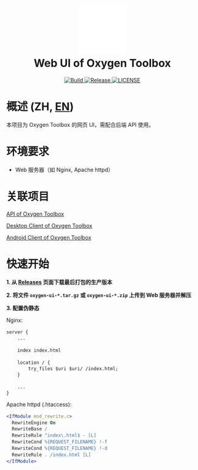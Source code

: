 <div align="center">
    <h1>
        <img alt="Logo" src="doc/logo.svg" width="128">
        <br>
        <span>Web UI of Oxygen Toolbox</span>
    </h1>
</div>
<div align="center">
    <a href="https://ci.fatweb.top/job/Oxygen%20Toolbox%20UI/">
        <img alt="Build" src="https://ci.fatweb.top/job/Oxygen%20Toolbox%20UI/badge/icon">
    </a>
    <a href="https://github.com/FatttSnake/oxygen-ui/releases/latest">
        <img alt="Release" src="https://img.shields.io/github/v/release/FatttSnake/oxygen-ui">
    </a>
    <a href="LICENSE">
        <img alt="LICENSE" src="https://img.shields.io/github/license/FatttSnake/oxygen-ui">
    </a>
</div>

# 概述 (ZH, [EN](README.md))

本项目为 Oxygen Toolbox 的网页 UI，需配合后端 API 使用。

# 环境要求

- Web 服务器（如 Nginx, Apache httpd）

# 关联项目

[API of Oxygen Toolbox](https://github.com/FatttSnake/oxygen-api)

[Desktop Client of Oxygen Toolbox](https://github.com/FatttSnake/oxygen-desktop)

[Android Client of Oxygen Toolbox](https://github.com/FatttSnake/oxygen-android)

# 快速开始

**1. 从 [Releases](https://github.com/FatttSnake/oxygen-ui/releases/latest) 页面下载最后打包的生产版本**

**2. 将文件 `oxygen-ui-*.tar.gz` 或 `oxygen-ui-*.zip` 上传到 Web 服务器并解压**

**3. 配置伪静态**

Nginx:

```nginx
server {
    ...
    
    index index.html
    
    location / {
        try_files $uri $uri/ /index.html;
    }
    
    ...
}
```

Apache httpd (.htaccess):

```apache
<IfModule mod_rewrite.c>
  RewriteEngine On
  RewriteBase /
  RewriteRule ^index\.html$ - [L]
  RewriteCond %{REQUEST_FILENAME} !-f
  RewriteCond %{REQUEST_FILENAME} !-d
  RewriteRule . /index.html [L]
</IfModule>
```
